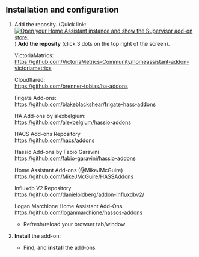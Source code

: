 ## Installation and configuration

1. Add the reposity. (Quick link: [![Open your Home Assistant instance and show the Supervisor add-on store.](https://my.home-assistant.io/badges/supervisor_store.svg)](https://my.home-assistant.io/redirect/supervisor_store/) )
    **Add the reposity** (click 3 dots on the top right of the screen).  

    VictoriaMatrics:  
    https://github.com/VictoriaMetrics-Community/homeassistant-addon-victoriametrics

    Cloudflared:  
    https://github.com/brenner-tobias/ha-addons

    Frigate Add-ons:  
    https://github.com/blakeblackshear/frigate-hass-addons

    HA Add-ons by alexbelgium:  
    https://github.com/alexbelgium/hassio-addons

    HACS Add-ons Repository  
    https://github.com/hacs/addons

    Hassio Add-ons by Fabio Garavini  
    https://github.com/fabio-garavini/hassio-addons

    Home Assistant Add-ons (@MikeJMcGuire)  
    https://github.com/MikeJMcGuire/HASSAddons

    Influxdb V2 Repository  
    https://github.com/danieloldberg/addon-influxdbv2/

    Logan Marchione Home Assistant Add-Ons  
    https://github.com/loganmarchione/hassos-addons

    * Refresh/reload your browser tab/window

2. **Install** the add-on:
    * Find, and **install** the add-ons